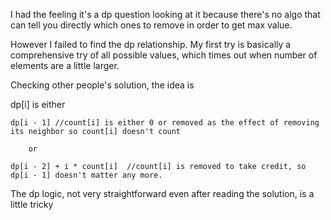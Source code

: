 I had the feeling it's a dp question looking at it because there's no algo that can tell you directly which ones to remove in order to get max value.

However I failed to find the dp relationship. My first try is basically a comprehensive try of all possible values, which times out when number of elements are a little larger.

Checking other people's solution, the idea is

dp[i] is either

    dp[i - 1] //count[i] is either 0 or removed as the effect of removing its neighbor so count[i] doesn't count

        or

    dp[i - 2] + i * count[i]  //count[i] is removed to take credit, so dp[i - 1] doesn't matter any more.


The dp logic, not very straightforward even after reading the solution, is a little tricky
